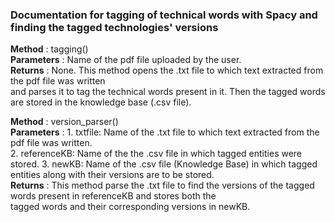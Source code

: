 ### Documentation for tagging of technical words with Spacy and finding the tagged technologies' versions

**Method** : tagging()  
**Parameters** : Name of the pdf file uploaded by the user.  
**Returns** : None. This method opens the .txt file to which text extracted from the pdf file was written   
              and parses it to tag the technical words present in it. Then the tagged words are stored in the knowledge base (.csv file).   
              
**Method** : version_parser()  
**Parameters** : 1. txtfile: Name of the .txt file to which text extracted from the pdf file was written.  
                 2. referenceKB: Name of the the .csv file in which tagged entities were stored.
                 3. newKB: Name of the .csv file (Knowledge Base) in which tagged entities along with their versions are to be stored.   
**Returns** : This method parse the .txt file to find the versions of the tagged words present in referenceKB and stores both the   
              tagged words and their corresponding versions in newKB.
       
